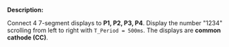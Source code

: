 **Description:**

Connect 4 7-segment displays to **P1, P2, P3, P4**. Display the number "1234" scrolling from left to right with `T_Period = 500ms`. The displays are **common cathode (CC)**.